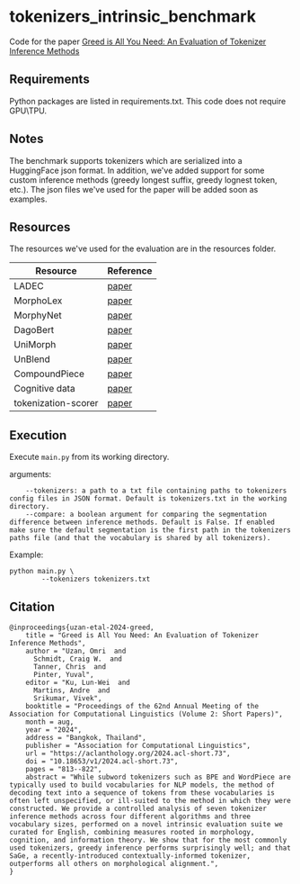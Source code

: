 # tokenizers_intrinsic_benchmark

Code for the paper [Greed is All You Need: An Evaluation of Tokenizer Inference Methods](https://arxiv.org/abs/2403.01289](https://aclanthology.org/2024.acl-short.73/))

## Requirements
Python packages are listed in requirements.txt.
This code does not require GPU\TPU.

## Notes
The benchmark supports tokenizers which are serialized into a HuggingFace json format.
In addition, we've added support for some custom inference methods (greedy longest suffix, greedy lognest token, etc.).
The json files we've used for the paper will be added soon as examples.

## Resources
The resources we've used for the evaluation are in the resources folder.

Resource | Reference 
| ------------- | ------------- |
LADEC | [paper](https://www.semanticscholar.org/paper/LADEC%3A-The-Large-Database-of-English-Compounds-Gagn%C3%A9-Spalding/7da138d704ef0fc055825fa132f5c452ed3fb52a)
MorphoLex | [paper](https://www.semanticscholar.org/paper/MorphoLex%3A-A-derivational-morphological-database-S%C3%A1nchez-Guti%C3%A9rrez-Mailhot/3cea3a3eb5b83612a7f8da49fde0d7244058ee06)
MorphyNet | [paper](https://aclanthology.org/2021.sigmorphon-1.5/)
DagoBert | [paper](https://aclanthology.org/2020.emnlp-main.316/)
UniMorph | [paper](https://aclanthology.org/2022.lrec-1.89/)
UnBlend | [paper](https://aclanthology.org/2020.findings-emnlp.138/)
CompoundPiece | [paper](https://aclanthology.org/2023.emnlp-main.24/)
Cognitive data | [paper](https://aclanthology.org/2023.emnlp-main.272/)
tokenization-scorer | [paper](https://aclanthology.org/2023.acl-long.284/)

## Execution
Execute `main.py` from its working directory.

arguments:
```	
	--tokenizers: a path to a txt file containing paths to tokenizers config files in JSON format. Default is tokenizers.txt in the working directory.
	--compare: a boolean argument for comparing the segmentation difference between inference methods. Default is False. If enabled make sure the default segmentation is the first path in the tokenizers paths file (and that the vocabulary is shared by all tokenizers).
```
Example:
```    
python main.py \
        --tokenizers tokenizers.txt
```

## Citation
```
@inproceedings{uzan-etal-2024-greed,
    title = "Greed is All You Need: An Evaluation of Tokenizer Inference Methods",
    author = "Uzan, Omri  and
      Schmidt, Craig W.  and
      Tanner, Chris  and
      Pinter, Yuval",
    editor = "Ku, Lun-Wei  and
      Martins, Andre  and
      Srikumar, Vivek",
    booktitle = "Proceedings of the 62nd Annual Meeting of the Association for Computational Linguistics (Volume 2: Short Papers)",
    month = aug,
    year = "2024",
    address = "Bangkok, Thailand",
    publisher = "Association for Computational Linguistics",
    url = "https://aclanthology.org/2024.acl-short.73",
    doi = "10.18653/v1/2024.acl-short.73",
    pages = "813--822",
    abstract = "While subword tokenizers such as BPE and WordPiece are typically used to build vocabularies for NLP models, the method of decoding text into a sequence of tokens from these vocabularies is often left unspecified, or ill-suited to the method in which they were constructed. We provide a controlled analysis of seven tokenizer inference methods across four different algorithms and three vocabulary sizes, performed on a novel intrinsic evaluation suite we curated for English, combining measures rooted in morphology, cognition, and information theory. We show that for the most commonly used tokenizers, greedy inference performs surprisingly well; and that SaGe, a recently-introduced contextually-informed tokenizer, outperforms all others on morphological alignment.",
}
```
